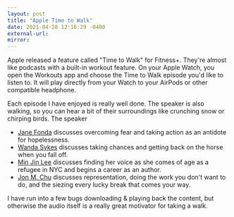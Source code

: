 ```yaml
---
layout: post
title: "Apple Time to Walk"
date: 2021-04-28 12:16:29 -0400
external-url:
mirror:
---
```


Apple released a feature called "Time to Walk" for Fitness+. They're almost
like podcasts with a built-in workout feature. On your Apple Watch, you
open the Workouts app and choose the Time to Walk episode you'd like to
listen to. It will play directly from your Watch to your AirPods or other
compatible headphone.

Each episode I have enjoyed is really well done. The speaker is also
walking, so you can hear a bit of their surroundings like crunching snow or
chirping birds. The speaker

- [Jane Fonda](https://web.archive.org/web/20210419042327/https://fitness.apple.com/us/workout/time-to-walk-with-jane-fonda/1562781076) discusses overcoming fear and taking action as an antidote for hopelessness.
- [Wanda Sykes](https://fitness.apple.com/us/workout/time-to-walk-with-wanda-sykes/1560725645) discusses taking chances and getting back on the horse when you fall off.
- [Min Jin Lee](https://fitness.apple.com/us/workout/time-to-walk-with-min-jin-lee/1554949669) discusses finding her voice as she comes of age as a refugee in NYC and begins a career as an author.
- [Jon M. Chu](https://fitness.apple.com/us/workout/time-to-walk-with-jon-m-chu/1561675688) discusses representation, doing the work you don't want to do, and the siezing every lucky break that comes your way.

I have run into a few bugs downloading & playing back the content, but
otherwise the audio itself is a really great motivator for taking a walk.
